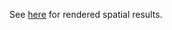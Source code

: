 See [here](https://drive.google.com/drive/folders/15Tdb0gnto7Ab8X7mirdclgYM8vGdneUY?usp=sharing) 
for rendered spatial results. 